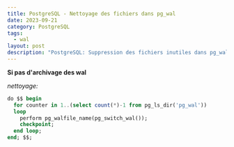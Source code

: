```yaml
---
title: PostgreSQL - Nettoyage des fichiers dans pg_wal
date: 2023-09-21
category: PostgreSQL
tags:
  - wal
layout: post
description: "PostgreSQL: Suppression des fichiers inutiles dans pg_wal"
---
```


**Si pas d'archivage des wal**

*nettoyage:*
```sql
do $$ begin
  for counter in 1..(select count(*)-1 from pg_ls_dir('pg_wal'))
  loop
    perform pg_walfile_name(pg_switch_wal());
    checkpoint;
  end loop;
end; $$;
```
